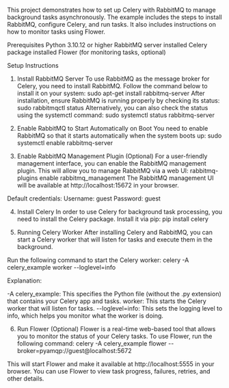 This project demonstrates how to set up Celery with RabbitMQ to manage background tasks asynchronously. The example includes the steps to install RabbitMQ, configure Celery, and run tasks. It also includes instructions on how to monitor tasks using Flower.

Prerequisites
Python 3.10.12 or higher
RabbitMQ server installed
Celery package installed
Flower (for monitoring tasks, optional)


Setup Instructions

1. Install RabbitMQ Server
To use RabbitMQ as the message broker for Celery, you need to install RabbitMQ. Follow the command below to install it on your system:
sudo apt-get install rabbitmq-server
After installation, ensure RabbitMQ is running properly by checking its status:
sudo rabbitmqctl status
Alternatively, you can also check the status using the systemctl command:
sudo systemctl status rabbitmq-server


2. Enable RabbitMQ to Start Automatically on Boot
You need to enable RabbitMQ so that it starts automatically when the system boots up:
sudo systemctl enable rabbitmq-server

3. Enable RabbitMQ Management Plugin (Optional)
For a user-friendly management interface, you can enable the RabbitMQ management plugin. This will allow you to manage RabbitMQ via a web UI:
rabbitmq-plugins enable rabbitmq_management
The RabbitMQ management UI will be available at http://localhost:15672 in your browser.

Default credentials:
Username: guest
Password: guest

4. Install Celery
In order to use Celery for background task processing, you need to install the Celery package. Install it via pip:
pip install celery


5. Running Celery Worker
After installing Celery and RabbitMQ, you can start a Celery worker that will listen for tasks and execute them in the background.

Run the following command to start the Celery worker:
celery -A celery_example worker --loglevel=info

Explanation:

-A celery_example: This specifies the Python file (without the .py extension) that contains your Celery app and tasks.
worker: This starts the Celery worker that will listen for tasks.
--loglevel=info: This sets the logging level to info, which helps you monitor what the worker is doing.

6. Run Flower (Optional)
Flower is a real-time web-based tool that allows you to monitor the status of your Celery tasks. To use Flower, run the following command:
celery -A celery_example flower --broker=pyamqp://guest@localhost:5672

This will start Flower and make it available at http://localhost:5555 in your browser. You can use Flower to view task progress, failures, retries, and other details.